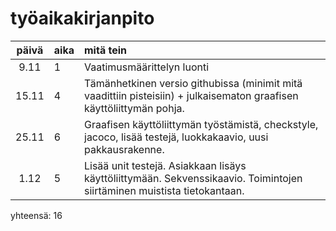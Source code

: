 # työaikakirjanpito

| päivä | aika | mitä tein  |
| :----:|:-----| :-----|
| 9.11  | 1    | Vaatimusmäärittelyn luonti
| 15.11 | 4    | Tämänhetkinen versio githubissa (minimit mitä vaadittiin pisteisiin) + julkaisematon graafisen käyttöliittymän pohja.
| 25.11 | 6    | Graafisen käyttöliittymän työstämistä, checkstyle, jacoco, lisää testejä, luokkakaavio, uusi pakkausrakenne. 
| 1.12  | 5    | Lisää unit testejä. Asiakkaan lisäys käyttöliittymään. Sekvenssikaavio. Toimintojen siirtäminen muistista tietokantaan.
 yhteensä: 16
